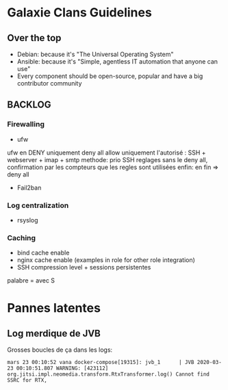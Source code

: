 # Galaxie Clans Guidelines

[logo]: images/logo_galaxie.png "Title Text"

## Over the top

* Debian: because it's "The Universal Operating System"
* Ansible: because it's "Simple, agentless IT automation that anyone can use"
* Every component should be open-source, popular and have a big contributor community

## BACKLOG

### Firewalling

* ufw

ufw en DENY uniquement
deny all
allow uniquement l'autorisé : SSH + webserver + imap + smtp
methode:
  prio SSH
  reglages sans le deny all, confirmation par les compteurs que les regles sont utilisées
  enfin: en fin => deny all

* Fail2ban

### Log centralization
* rsyslog

### Caching

* bind cache enable
* nginx cache enable (examples in role for other role integration)
* SSH compression level + sessions persistentes




palabre = avec S



# Pannes latentes
## Log merdique de JVB

Grosses boucles de ça dans les logs:
```
mars 23 00:10:52 vana docker-compose[19315]: jvb_1      | JVB 2020-03-23 00:10:51.807 WARNING: [423112] org.jitsi.impl.neomedia.transform.RtxTransformer.log() Cannot find SSRC for RTX,
```
